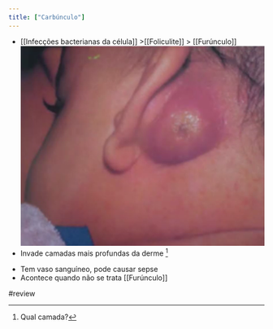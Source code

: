 ```yaml
---
title: ["Carbúnculo"]
---
```

+ [[Infecções bacterianas da célula]] >[[Foliculite]] >  [[Furúnculo]] 
![Pasted image 20210420093833.png](Pasted%20image%2020210420093833.png)
+ Invade camadas mais profundas da derme [^586220]

[^586220]: Qual camada?

+ Tem vaso sanguíneo, pode causar sepse
+ Acontece quando não se trata [[Furúnculo]]

#review 